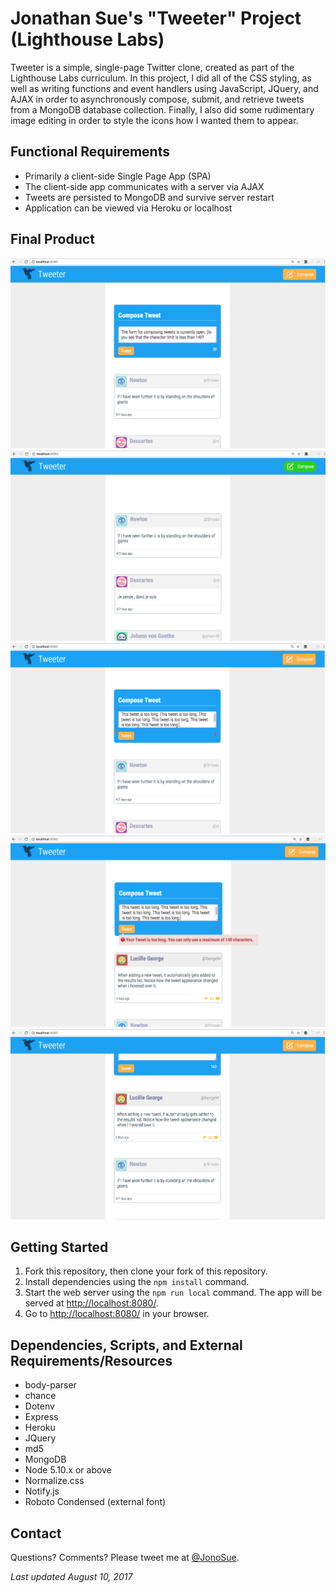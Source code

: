 # Jonathan Sue's "Tweeter" Project (Lighthouse Labs)

Tweeter is a simple, single-page Twitter clone, created as part of the Lighthouse Labs curriculum. In this project, I did all of the CSS styling, as well as writing functions and event handlers using JavaScript, JQuery, and AJAX in order to asynchronously compose, submit, and retrieve tweets from a MongoDB database collection. Finally, I also did some rudimentary image editing in order to style the icons how I wanted them to appear.


## Functional Requirements

- Primarily a client-side Single Page App (SPA)
- The client-side app communicates with a server via AJAX
- Tweets are persisted to MongoDB and survive server restart
- Application can be viewed via Heroku or localhost


## Final Product

!["Screenshot of Main Page, with Form Showing"](https://raw.githubusercontent.com/jonosue/tweetr/master/docs/tweet-compose.png)
!["Screenshot of Main Page, with Form Hidden"](https://raw.githubusercontent.com/jonosue/tweetr/master/docs/tweet-form-hidden.png)
!["Screenshot of Tweet Composer, with Character Limit Exceeded"](https://raw.githubusercontent.com/jonosue/tweetr/master/docs/tweet-counter-red-text.png)
!["Screenshot of Alert for Exceeding Character Limit"](https://raw.githubusercontent.com/jonosue/tweetr/master/docs/tweet-submit-over-limit.png)
!["Screenshot of Tweet List, with New Tweet Added"](https://raw.githubusercontent.com/jonosue/tweetr/master/docs/tweet-result-list.png)


## Getting Started

1. Fork this repository, then clone your fork of this repository.
2. Install dependencies using the `npm install` command.
3. Start the web server using the `npm run local` command. The app will be served at <http://localhost:8080/>.
4. Go to <http://localhost:8080/> in your browser.


## Dependencies, Scripts, and External Requirements/Resources

- body-parser
- chance
- Dotenv
- Express
- Heroku
- JQuery
- md5
- MongoDB
- Node 5.10.x or above
- Normalize.css
- Notify.js
- Roboto Condensed (external font)


## Contact

Questions? Comments? Please tweet me at [@JonoSue](http://twitter.com/JonoSue).


*Last updated August 10, 2017*